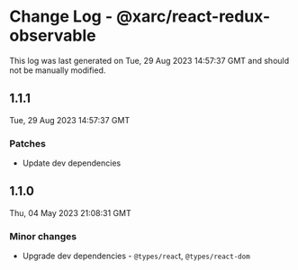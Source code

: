 # Change Log - @xarc/react-redux-observable

This log was last generated on Tue, 29 Aug 2023 14:57:37 GMT and should not be manually modified.

## 1.1.1
Tue, 29 Aug 2023 14:57:37 GMT

### Patches

- Update dev dependencies

## 1.1.0
Thu, 04 May 2023 21:08:31 GMT

### Minor changes

- Upgrade dev dependencies - `@types/reac`t, `@types/react-dom`

